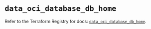 # `data_oci_database_db_home`

Refer to the Terraform Registry for docs: [`data_oci_database_db_home`](https://registry.terraform.io/providers/hashicorp/oci/7.19.0/docs/data-sources/database_db_home).
